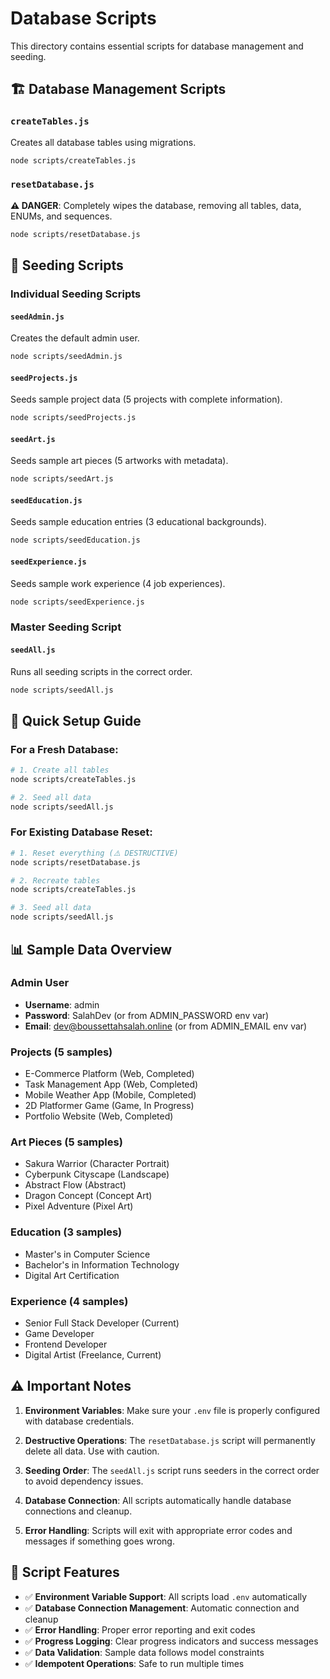 # Database Scripts

This directory contains essential scripts for database management and seeding.

## 🏗️ Database Management Scripts

### `createTables.js`
Creates all database tables using migrations.
```bash
node scripts/createTables.js
```

### `resetDatabase.js`
**⚠️ DANGER**: Completely wipes the database, removing all tables, data, ENUMs, and sequences.
```bash
node scripts/resetDatabase.js
```

## 🌱 Seeding Scripts

### Individual Seeding Scripts

#### `seedAdmin.js`
Creates the default admin user.
```bash
node scripts/seedAdmin.js
```

#### `seedProjects.js`
Seeds sample project data (5 projects with complete information).
```bash
node scripts/seedProjects.js
```

#### `seedArt.js`
Seeds sample art pieces (5 artworks with metadata).
```bash
node scripts/seedArt.js
```

#### `seedEducation.js`
Seeds sample education entries (3 educational backgrounds).
```bash
node scripts/seedEducation.js
```

#### `seedExperience.js`
Seeds sample work experience (4 job experiences).
```bash
node scripts/seedExperience.js
```

### Master Seeding Script

#### `seedAll.js`
Runs all seeding scripts in the correct order.
```bash
node scripts/seedAll.js
```

## 🚀 Quick Setup Guide

### For a Fresh Database:
```bash
# 1. Create all tables
node scripts/createTables.js

# 2. Seed all data
node scripts/seedAll.js
```

### For Existing Database Reset:
```bash
# 1. Reset everything (⚠️ DESTRUCTIVE)
node scripts/resetDatabase.js

# 2. Recreate tables
node scripts/createTables.js

# 3. Seed all data
node scripts/seedAll.js
```

## 📊 Sample Data Overview

### Admin User
- **Username**: admin
- **Password**: SalahDev (or from ADMIN_PASSWORD env var)
- **Email**: dev@boussettahsalah.online (or from ADMIN_EMAIL env var)

### Projects (5 samples)
- E-Commerce Platform (Web, Completed)
- Task Management App (Web, Completed)
- Mobile Weather App (Mobile, Completed)
- 2D Platformer Game (Game, In Progress)
- Portfolio Website (Web, Completed)

### Art Pieces (5 samples)
- Sakura Warrior (Character Portrait)
- Cyberpunk Cityscape (Landscape)
- Abstract Flow (Abstract)
- Dragon Concept (Concept Art)
- Pixel Adventure (Pixel Art)

### Education (3 samples)
- Master's in Computer Science
- Bachelor's in Information Technology
- Digital Art Certification

### Experience (4 samples)
- Senior Full Stack Developer (Current)
- Game Developer
- Frontend Developer
- Digital Artist (Freelance, Current)

## ⚠️ Important Notes

1. **Environment Variables**: Make sure your `.env` file is properly configured with database credentials.

2. **Destructive Operations**: The `resetDatabase.js` script will permanently delete all data. Use with caution.

3. **Seeding Order**: The `seedAll.js` script runs seeders in the correct order to avoid dependency issues.

4. **Database Connection**: All scripts automatically handle database connections and cleanup.

5. **Error Handling**: Scripts will exit with appropriate error codes and messages if something goes wrong.

## 🔧 Script Features

- ✅ **Environment Variable Support**: All scripts load `.env` automatically
- ✅ **Database Connection Management**: Automatic connection and cleanup
- ✅ **Error Handling**: Proper error reporting and exit codes
- ✅ **Progress Logging**: Clear progress indicators and success messages
- ✅ **Data Validation**: Sample data follows model constraints
- ✅ **Idempotent Operations**: Safe to run multiple times